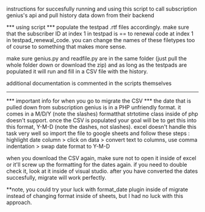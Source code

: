 instructions for succesfully running and using this script to call subscription genius's api and pull history data down
from their backend

*** using script ***
populate the testpad .rtf files accordingly. make sure that the subscriber ID at index 1 in testpad is == to renewal code 
at index 1 in testpad_renewal_code. you can change the names of these filetypes too of course to something that makes
more sense. 

make sure genius.py and readfile.py are in the same folder (just pull the whole folder down or download the zip) 
and as long as the testpads are populated it will run and fill in a CSV file with the history. 

additional documentation is commented in the scripts themselves
******************
*** important info for when you go to migrate the CSV ***
the date that is pulled down from subscription genius is in a PHP unfriendly format. it comes in a M/D/Y (note the slashes) formatthat strtotime class inside of php doesn't support. once the CSV is populated your goal will be to get this into this format,
Y-M-D (note the dashes, not slashes). excel doesn't handle this task very well so import the file to google sheets and follow
these steps : highlight date column > click on data > convert text to columns, use comma indentation > swap date format to Y-M-D

when you download the CSV again, make sure not to open it inside of excel or it'll screw up the formatting for the dates again.
if you need to double check it, look at it inside of visual studio. after you have converted the dates succesfully, migrate will
work perfectly. 

**note, you could try your luck with format_date plugin inside of migrate instead of changing format inside of sheets, but I 
had no luck with this approach.

